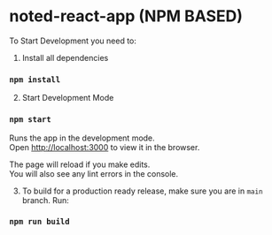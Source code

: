 # noted-react-app (NPM BASED)

To Start Development you need to:

1. Install all dependencies
### `npm install`

2. Start Development Mode
### `npm start`

Runs the app in the development mode.\
Open [http://localhost:3000](http://localhost:3000) to view it in the browser.

The page will reload if you make edits.\
You will also see any lint errors in the console.

3. To build for a production ready release, make sure you are in `main` branch. Run:
### `npm run build`